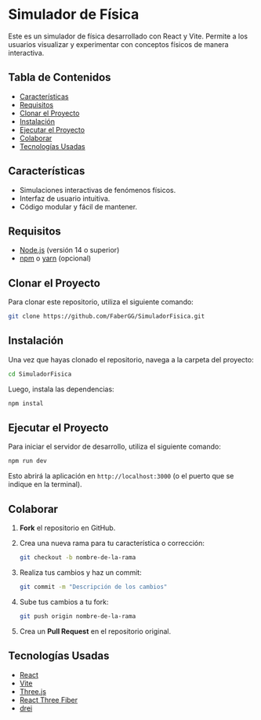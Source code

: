 # Simulador de Física

Este es un simulador de física desarrollado con React y Vite. Permite a los usuarios visualizar y experimentar con conceptos físicos de manera interactiva.

## Tabla de Contenidos

- [Características](#características)
- [Requisitos](#requisitos)
- [Clonar el Proyecto](#clonar-el-proyecto)
- [Instalación](#instalación)
- [Ejecutar el Proyecto](#ejecutar-el-proyecto)
- [Colaborar](#colaborar)
- [Tecnologías Usadas](#tecnologías-usadas)

## Características

- Simulaciones interactivas de fenómenos físicos.
- Interfaz de usuario intuitiva.
- Código modular y fácil de mantener.

## Requisitos

- [Node.js](https://nodejs.org/) (versión 14 o superior)
- [npm](https://www.npmjs.com/) o [yarn](https://yarnpkg.com/) (opcional)

## Clonar el Proyecto

Para clonar este repositorio, utiliza el siguiente comando:

```bash
git clone https://github.com/FaberGG/SimuladorFisica.git
```

## Instalación

Una vez que hayas clonado el repositorio, navega a la carpeta del proyecto:

```bash
cd SimuladorFisica
```

Luego, instala las dependencias:

```bash
npm instal
```

## Ejecutar el Proyecto

Para iniciar el servidor de desarrollo, utiliza el siguiente comando:

```bash
npm run dev
```

Esto abrirá la aplicación en `http://localhost:3000` (o el puerto que se indique en la terminal).

## Colaborar

1. **Fork** el repositorio en GitHub.
2. Crea una nueva rama para tu característica o corrección:
    
    ```bash
    git checkout -b nombre-de-la-rama
    ```
    
3. Realiza tus cambios y haz un commit:
    
    ```bash
    git commit -m "Descripción de los cambios"
    ```
    
4. Sube tus cambios a tu fork:
    
    ```bash
    git push origin nombre-de-la-rama
    ```
    
5. Crea un **Pull Request** en el repositorio original.

## Tecnologías Usadas

- [React](https://reactjs.org/)
- [Vite](https://vitejs.dev/)
- [Three.js](https://threejs.org/)
- [React Three Fiber](https://github.com/utsuboco/react-three-fiber)
- [drei](https://github.com/pmndrs/drei)
